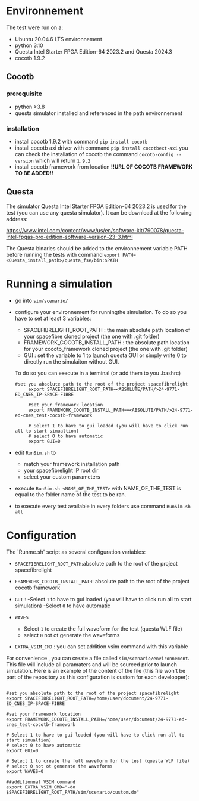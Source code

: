 # Environnement

The test were run on a:
- Ubuntu 20.04.6 LTS environnement
- python 3.10
- Questa Intel Starter FPGA Edition-64 2023.2 and Questa 2024.3
- cocotb 1.9.2

## Cocotb 

### prerequisite
- python >3.8 
- questa simulator installed and referenced in the path environnement

### installation
- install cocotb 1.9.2 with command `pip install cocotb`
- install cocotb axi driver with command `pip install cocotbext-axi`
you can check the installation of cocotb the command `cocotb-config --version` which will return `1.9.2`
- install cocotb framework from location **!!URL OF COCOTB FRAMEWORK TO BE ADDED!!** 

## Questa
The simulator Questa Intel Starter FPGA Edition-64 2023.2 is used for the test (you can use any questa simulator).
It can be download at the following address:

https://www.intel.com/content/www/us/en/software-kit/790078/questa-intel-fpgas-pro-edition-software-version-23-3.html

The Questa binaries should be added to the environnement variable PATH before running the tests with command `export PATH=<Questa_install_path>/questa_fse/bin:$PATH`

# Running a simulation
- go into `sim/scenario/` 
- configure your environnement for runningthe simulation. To do so you have to set at least 3 variables:
    - SPACEFIBRELIGHT_ROOT_PATH : the main absolute path location of your spacefibre cloned project (the one with .git folder)
    - FRAMEWORK_COCOTB_INSTALL_PATH : the absolute path location for your cocotb_framework cloned project (the one with .git folder)
    - GUI : set the variable to 1 to launch questa GUI or simply write 0 to directly run the simulaiton without GUI.

   To do so you can execute in a terminal (or add them to you .bashrc)
   ```
   #set you absolute path to the root of the project spacefibrelight
        export SPACEFIBRELIGHT_ROOT_PATH=<ABSOLUTE/PATH/>24-9771-ED_CNES_IP-SPACE-FIBRE

        #set your framework location
        export FRAMEWORK_COCOTB_INSTALL_PATH==<ABSOLUTE/PATH/>24-9771-ed-cnes_test-cocotb-framework

        # Select 1 to have to gui loaded (you will have to click run all to start simualtion)
        # select 0 to have automatic
        export GUI=0
   ```
- edit `RunSim.sh` to 
    - match your framework installation path 
    - your spacefibrelight IP root dir 
    - select your custom parameters 
- execute `RunSim.sh <NAME_OF_THE_TEST>` with NAME_OF_THE_TEST is equal to the folder name of the test to be ran.
- to execute every test available in every folders use command `RunSim.sh all`


# Configuration

The `Runme.sh' script as several configuration variables:

- `SPACEFIBRELIGHT_ROOT_PATH`:absolute path to the root of the project spacefibrelight
- `FRAMEWORK_COCOTB_INSTALL_PATH`: absolute path to the root of the project cocotb framework 
- `GUI` :
    -Select `1` to have to gui loaded (you will have to click run all to start simulation)
    -Select `0` to have automatic
- `WAVES`
    - Select `1` to create the full waveform for the test (questa WLF file)
    - select `0` not ot generate the waveforms

- `EXTRA_VSIM_CMD` : you can set addition vsim command with this variable

For convenience , you can create a file called `sim/scenario/environnement`.
This file will include all paramaters and will be sourced prior to launch simulation.
Here is an example of the content of the file (this file won't be part of the repository as this configuration is custom for each developper):
```

#set you absolute path to the root of the project spacefibrelight
export SPACEFIBRELIGHT_ROOT_PATH=/home/user/document/24-9771-ED_CNES_IP-SPACE-FIBRE

#set your framework location
export FRAMEWORK_COCOTB_INSTALL_PATH=/home/user/document/24-9771-ed-cnes_test-cocotb-framework

# Select 1 to have to gui loaded (you will have to click run all to start simualtion)
# select 0 to have automatic
export GUI=0

# Select 1 to create the full waveform for the test (questa WLF file)
# select 0 not ot generate the waveforms
export WAVES=0

##additionnal VSIM command  
export EXTRA_VSIM_CMD="-do $SPACEFIBRELIGHT_ROOT_PATH/sim/scenario/custom.do"
```